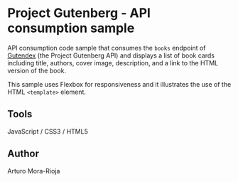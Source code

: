 # Project Gutenberg - API consumption sample
API consumption code sample that consumes the `books` endpoint of [Gutendex](https://gutendex.com/) (the Project Gutenberg API) and displays a list of book cards including title, authors, cover image, description, and a link to the HTML version of the book.

This sample uses Flexbox for responsiveness and it illustrates the use of the HTML `<template>` element.

## Tools
JavaScript / CSS3 / HTML5

## Author
Arturo Mora-Rioja